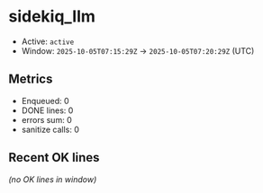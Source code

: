 # sidekiq_llm

- Active: `active`
- Window: `2025-10-05T07:15:29Z` → `2025-10-05T07:20:29Z` (UTC)

## Metrics
- Enqueued: 0
- DONE lines: 0
- errors sum: 0
- sanitize calls: 0

## Recent OK lines
_(no OK lines in window)_
